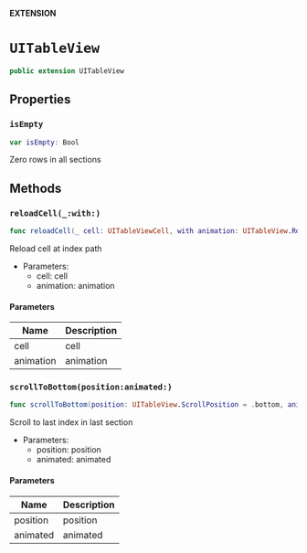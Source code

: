 **EXTENSION**

# `UITableView`
```swift
public extension UITableView
```

## Properties
### `isEmpty`

```swift
var isEmpty: Bool
```

Zero rows in all sections

## Methods
### `reloadCell(_:with:)`

```swift
func reloadCell(_ cell: UITableViewCell, with animation: UITableView.RowAnimation)
```

Reload cell  at index path
- Parameters:
  - cell: cell
  - animation: animation

#### Parameters

| Name | Description |
| ---- | ----------- |
| cell | cell |
| animation | animation |

### `scrollToBottom(position:animated:)`

```swift
func scrollToBottom(position: UITableView.ScrollPosition = .bottom, animated: Bool = true)
```

Scroll to last index in last section
- Parameters:
  - position: position
  - animated: animated

#### Parameters

| Name | Description |
| ---- | ----------- |
| position | position |
| animated | animated |